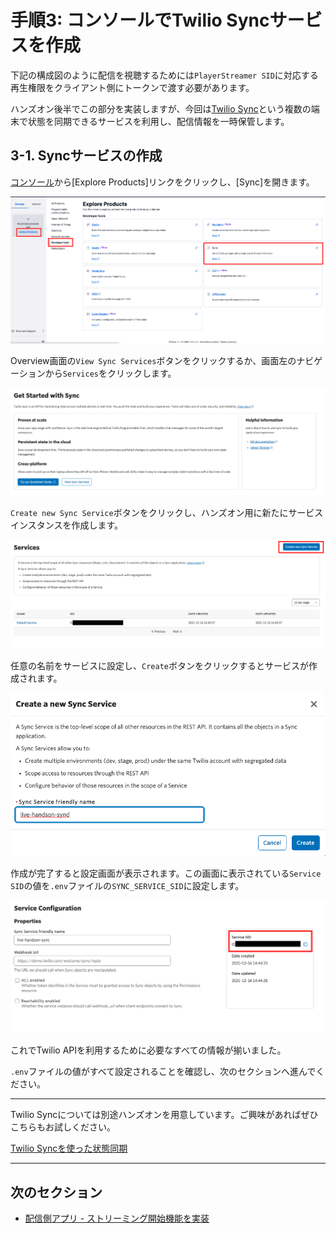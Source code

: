 # 手順3: コンソールでTwilio Syncサービスを作成

下記の構成図のように配信を視聴するためには`PlayerStreamer SID`に対応する再生権限をクライアント側にトークンで渡す必要があります。

ハンズオン後半でこの部分を実装しますが、今回は[Twilio Sync](https://www.twilio.com/docs/sync)という複数の端末で状態を同期できるサービスを利用し、配信情報を一時保管します。

## 3-1. Syncサービスの作成

[コンソール](https://www.twilio.com/console)から[Explore Products]リンクをクリックし、[Sync]を開きます。

![Sync](../../assets/01-console-sync.png)

Overview画面の`View Sync Services`ボタンをクリックするか、画面左のナビゲーションから`Services`をクリックします。

![Sync](../../assets/01-sync-overview.png)

`Create new Sync Service`ボタンをクリックし、ハンズオン用に新たにサービスインスタンスを作成します。

![Sync](../../assets/01-sync-services.png)

任意の名前をサービスに設定し、`Create`ボタンをクリックするとサービスが作成されます。

![Sync](../../assets/01-sync-service-create.png)

作成が完了すると設定画面が表示されます。この画面に表示されている`Service SID`の値を`.env`ファイルの`SYNC_SERVICE_SID`に設定します。

![Sync](../../assets/01-sync-service-sid.png)


これでTwilio APIを利用するために必要なすべての情報が揃いました。

`.env`ファイルの値がすべて設定されることを確認し、次のセクションへ進んでください。

---------------
Twilio Syncについては別途ハンズオンを用意しています。ご興味があればぜひこちらもお試しください。

[Twilio Syncを使った状態同期](https://neri78.github.io/Twilio-HandsOn-Sync-JP/)

---------------

## 次のセクション

- [配信側アプリ - ストリーミング開始機能を実装](../02-Streamer-Create-Broadcast/00-Overview.md)